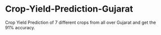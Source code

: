 # Crop-Yield-Prediction-Gujarat

Crop Yield Prediction of 7 different crops from all over Gujarat and get the 91% accuracy.
